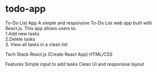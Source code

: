 # todo-app
 To-Do List App A simple and responsive To-Do List web app built with React.js. This app allows users to:  
 1.Add new tasks   
 2.Delete tasks  
 3. View all tasks in a clean list

Tech Stack
React.js (Create React App)
HTML/CSS

Features
Simple input to add tasks
Clean UI and responsive layout

